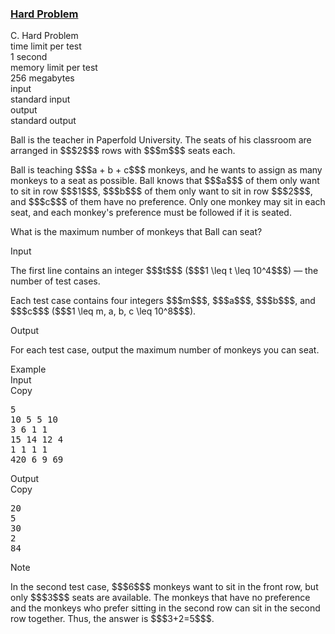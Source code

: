<h3><a href="https://codeforces.com/contest/2044/problem/C" target="_blank" rel="noopener noreferrer">Hard Problem</a></h3>

<div class="header"><div class="title">C. Hard Problem</div><div class="time-limit"><div class="property-title">time limit per test</div>1 second</div><div class="memory-limit"><div class="property-title">memory limit per test</div>256 megabytes</div><div class="input-file input-standard"><div class="property-title">input</div>standard input</div><div class="output-file output-standard"><div class="property-title">output</div>standard output</div></div><div><p>Ball is the teacher in Paperfold University. The seats of his classroom are arranged in $$$2$$$ rows with $$$m$$$ seats each.</p><p>Ball is teaching $$$a + b + c$$$ monkeys, and he wants to assign as many monkeys to a seat as possible. Ball knows that $$$a$$$ of them only want to sit in row $$$1$$$, $$$b$$$ of them only want to sit in row $$$2$$$, and $$$c$$$ of them have no preference. Only one monkey may sit in each seat, and each monkey's preference must be followed if it is seated.</p><p>What is the maximum number of monkeys that Ball can seat?</p></div><div class="input-specification"><div class="section-title">Input</div><p>The first line contains an integer $$$t$$$ ($$$1 \leq t \leq 10^4$$$) — the number of test cases.</p><p>Each test case contains four integers $$$m$$$, $$$a$$$, $$$b$$$, and $$$c$$$ ($$$1 \leq m, a, b, c \leq 10^8$$$).</p></div><div class="output-specification"><div class="section-title">Output</div><p>For each test case, output the maximum number of monkeys you can seat.</p></div><div class="sample-tests"><div class="section-title">Example</div><div class="sample-test"><div class="input"><div class="title">Input<div title="Copy" data-clipboard-target="#id007259382105684017" id="id0038645174312393005" class="input-output-copier">Copy</div></div><pre id="id007259382105684017"><div class="test-example-line test-example-line-even test-example-line-0">5</div><div class="test-example-line test-example-line-odd test-example-line-1">10 5 5 10</div><div class="test-example-line test-example-line-even test-example-line-2">3 6 1 1</div><div class="test-example-line test-example-line-odd test-example-line-3">15 14 12 4</div><div class="test-example-line test-example-line-even test-example-line-4">1 1 1 1</div><div class="test-example-line test-example-line-odd test-example-line-5">420 6 9 69</div></pre></div><div class="output"><div class="title">Output<div title="Copy" data-clipboard-target="#id0038685521119812805" id="id0016103913303173256" class="input-output-copier">Copy</div></div><pre id="id0038685521119812805">20
5
30
2
84
</pre></div></div></div><div class="note"><div class="section-title">Note</div><p>In the second test case, $$$6$$$ monkeys want to sit in the front row, but only $$$3$$$ seats are available. The monkeys that have no preference and the monkeys who prefer sitting in the second row can sit in the second row together. Thus, the answer is $$$3+2=5$$$.</p></div>